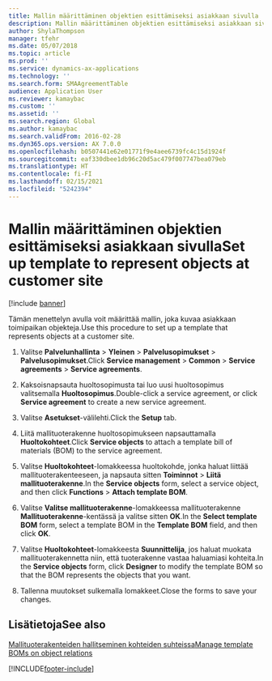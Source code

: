 ```yaml
---
title: Mallin määrittäminen objektien esittämiseksi asiakkaan sivulla
description: Mallin määrittäminen objektien esittämiseksi asiakkaan sivulla.
author: ShylaThompson
manager: tfehr
ms.date: 05/07/2018
ms.topic: article
ms.prod: ''
ms.service: dynamics-ax-applications
ms.technology: ''
ms.search.form: SMAAgreementTable
audience: Application User
ms.reviewer: kamaybac
ms.custom: ''
ms.assetid: ''
ms.search.region: Global
ms.author: kamaybac
ms.search.validFrom: 2016-02-28
ms.dyn365.ops.version: AX 7.0.0
ms.openlocfilehash: b0507441e62e01771f9e4aee6739fc4c15d1924f
ms.sourcegitcommit: eaf330dbee1db96c20d5ac479f007747bea079eb
ms.translationtype: HT
ms.contentlocale: fi-FI
ms.lasthandoff: 02/15/2021
ms.locfileid: "5242394"
---
```

# <a name="set-up-template-to-represent-objects-at-customer-site"></a><span data-ttu-id="f4f9e-103">Mallin määrittäminen objektien esittämiseksi asiakkaan sivulla</span><span class="sxs-lookup"><span data-stu-id="f4f9e-103">Set up template to represent objects at customer site</span></span> 

[!include [banner](../includes/banner.md)]


<span data-ttu-id="f4f9e-104">Tämän menettelyn avulla voit määrittää mallin, joka kuvaa asiakkaan toimipaikan objekteja.</span><span class="sxs-lookup"><span data-stu-id="f4f9e-104">Use this procedure to set up a template that represents objects at a customer site.</span></span>

1.  <span data-ttu-id="f4f9e-105">Valitse **Palvelunhallinta** \> **Yleinen** \> **Palvelusopimukset** \> **Palvelusopimukset**.</span><span class="sxs-lookup"><span data-stu-id="f4f9e-105">Click **Service management** \> **Common** \> **Service agreements** \> **Service agreements**.</span></span>

2.  <span data-ttu-id="f4f9e-106">Kaksoisnapsauta huoltosopimusta tai luo uusi huoltosopimus valitsemalla **Huoltosopimus**.</span><span class="sxs-lookup"><span data-stu-id="f4f9e-106">Double-click a service agreement, or click **Service agreement** to create a new service agreement.</span></span>

3.  <span data-ttu-id="f4f9e-107">Valitse **Asetukset**-välilehti.</span><span class="sxs-lookup"><span data-stu-id="f4f9e-107">Click the **Setup** tab.</span></span>

4.  <span data-ttu-id="f4f9e-108">Liitä mallituoterakenne huoltosopimukseen napsauttamalla **Huoltokohteet**.</span><span class="sxs-lookup"><span data-stu-id="f4f9e-108">Click **Service objects** to attach a template bill of materials (BOM) to the service agreement.</span></span>

5.  <span data-ttu-id="f4f9e-109">Valitse **Huoltokohteet**-lomakkeessa huoltokohde, jonka haluat liittää mallituoterakenteeseen, ja napsauta sitten **Toiminnot** \> **Liitä mallituoterakenne**.</span><span class="sxs-lookup"><span data-stu-id="f4f9e-109">In the **Service objects** form, select a service object, and then click **Functions** \> **Attach template BOM**.</span></span>

6.  <span data-ttu-id="f4f9e-110">Valitse **Valitse mallituoterakenne**-lomakkeessa mallituoterakenne **Mallituoterakenne**-kentässä ja valitse sitten **OK**.</span><span class="sxs-lookup"><span data-stu-id="f4f9e-110">In the **Select template BOM** form, select a template BOM in the **Template BOM** field, and then click **OK**.</span></span>

7.  <span data-ttu-id="f4f9e-111">Valitse **Huoltokohteet**-lomakkeesta **Suunnittelija**, jos haluat muokata mallituoterakennetta niin, että tuoterakenne vastaa haluamiasi kohteita.</span><span class="sxs-lookup"><span data-stu-id="f4f9e-111">In the **Service objects** form, click **Designer** to modify the template BOM so that the BOM represents the objects that you want.</span></span>

8.  <span data-ttu-id="f4f9e-112">Tallenna muutokset sulkemalla lomakkeet.</span><span class="sxs-lookup"><span data-stu-id="f4f9e-112">Close the forms to save your changes.</span></span>

## <a name="see-also"></a><span data-ttu-id="f4f9e-113">Lisätietoja</span><span class="sxs-lookup"><span data-stu-id="f4f9e-113">See also</span></span>

[<span data-ttu-id="f4f9e-114">Mallituoterakenteiden hallitseminen kohteiden suhteissa</span><span class="sxs-lookup"><span data-stu-id="f4f9e-114">Manage template BOMs on object relations</span></span>](manage-template-boms-on-object-relations.md)

  




[!INCLUDE[footer-include](../../includes/footer-banner.md)]